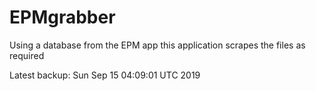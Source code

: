 # EPMgrabber
Using a database from the EPM app this application scrapes the files as required


Latest backup: Sun Sep 15 04:09:01 UTC 2019
